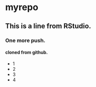 # myrepo

## This is a line from RStudio.

### One more push.

#### cloned from github.

- 1
- 2
- 3
- 4

